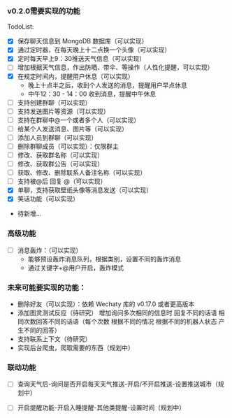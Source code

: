 ### v0.2.0需要实现的功能

TodoList:

- [x] 保存聊天信息到 MongoDB 数据库（可以实现）
- [x] 通过定时器，在每天晚上十二点换一个头像（可以实现）
- [x] 定时每天早上9：30推送天气信息（可以实现）
- [ ] 增加根据天气信息，作出防晒、带伞、等操作（人性化提醒，可以实现）
- [x] 在规定时间内，提醒用户休息（可以实现）
    - 晚上十点半之后，收到个人发送的消息，提醒用户早点休息
    - 中午12：30 - 14：00 收到消息，提醒中午休息
- [ ] 支持创建群聊（可以实现）
- [ ] 支持发送图片等资源（可以实现）
- [ ] 支持在群聊中@一个或者多个人（可以实现）
- [ ] 给某个人发送消息、图片等（可以实现）
- [ ] 添加人员到群聊（可以实现）
- [ ] 删除群聊成员（可以实现）：仅限群主
- [ ] 修改、获取群名称（可以实现）
- [ ] 修改、获取群公告（可以实现）
- [ ] 获取、修改、删除联系人备注名称（可以实现）
- [ ] 支持被@后 回复 @（可以实现）
- [x] 单聊，支持获取壁纸头像等消息发送（可以实现）
- [x] 笑话功能（可以实现）
- 待新增...

### 高级功能

- [ ] 消息轰炸：（可以实现）
    - 能够预设轰炸消息队列，根据类别，设置不同的轰炸消息
    - 通过关键字+@用户开启，轰炸模式

### 未来可能要实现的功能：

- 删除好友（可以实现）：依赖 Wechaty 库的 v0.17.0 或者更高版本
- 添加图灵测试反应（待研究）
    增加询问多次相同的信息时 回复不同的话语
    相同次数回答不同的话语（每个次数 根据不同的情况 根据不同的机器人状态 产生不同的回答）
- 支持联系上下文（待研究）
- 实现后台爬虫，爬取需要的东西（规划中）


### 联动功能

- [ ] 查询天气后-询问是否开启每天天气推送-开启/不开启推送-设置推送城市（规划中）
- [ ] 开启提醒功能-开启入睡提醒-其他类提醒-设置时间（规划中）



